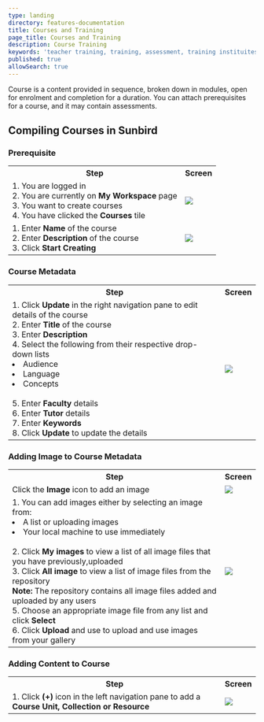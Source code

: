 ```yaml
---
type: landing
directory: features-documentation
title: Courses and Training
page_title: Courses and Training
description: Course Training
keywords: 'teacher training, training, assessment, training instituites, teacher educator'
published: true
allowSearch: true
---
```

Course is a content provided in sequence, broken down in modules, open for enrolment and completion for a duration. You can attach prerequisites for a course, and it may contain assessments.

## Compiling Courses in Sunbird

### Prerequisite

<table>
  <tr>
    <th>Step</th>
    <th>Screen</th>
  </tr>
  <tr>
    <td>1. You are logged in <br>2. You are currently on <strong>My Workspace</strong> page <br>3. You want to create courses
       <br>4. You have clicked the <strong>Courses</strong> tile
      </td>
      <td><img src=".png"></td>
  </tr>
  <tr>
    <td>1. Enter <strong>Name</strong> of the course <br>2. Enter <strong>Description</strong> of the course <br>3. Click <strong>Start Creating</strong>
    </td>
    <td><img src=".png"></td>
  </tr>
  </table>
  
  ### Course Metadata
<table>
  <tr>
    <th>Step</th>
    <th>Screen</th>
  </tr>
  <tr>
    <td>1. Click <strong>Update</strong> in the right navigation pane to edit details of the course <br>2. Enter <strong>Title</strong> of the course <br>3. Enter <strong>Description</strong> <br>4. Select the following from their respective drop-down lists <br>                 <li>Audience</li>
      <li>Language</li>
      <li>Concepts</li>
      <br>5. Enter <strong>Faculty</strong> details <br>6. Enter <strong>Tutor</strong> details <br>7. Enter <strong>Keywords</strong> <br>8. Click <strong>Update</strong> to update the details
    </td>
    <td><img src=".png"></td>
  </tr>
  </table>

### Adding Image to Course Metadata

<table>
  <tr>
    <th>Step</th>
    <th>Screen</th>
  </tr>
  <tr>
    <td>Click the <strong>Image</strong> icon to add an image</td>
    <td><img src=".png"</td>
  </tr>
  <tr>
    <td>1. You can add images either by selecting an image from:<br>
      <li>A list or uploading images</li>
      <li>Your local machine to use immediately</li>
      <br>2. Click <strong>My images</strong> to view a list of all image files that you have previously,uploaded <br>3. Click <strong>All image</strong> to view a list of image files from the repository 
      <br><strong>Note:</strong> The repository contains all image files added and uploaded by any users 
      <br>5. Choose an appropriate image file from any list and click <strong>Select</strong><br>6. Click <strong>Upload</strong> and use to upload and use images from your gallery
    </td>
    <td><img src=".png></td>
  </tr>
  <tr>
      <td>1. Choose <strong>File</strong> to browse and click <strong>Select a file from your local drive or open the explorer in a separate window</strong> or <strong>drag and drop</strong> the required file on the screen <br><strong>Note:</strong> Supported file formats are: .jpeg, .jpg, .png <br>2. Under <strong>Copyright and License</strong>, select if you want to: <br>
      <li>Makeit available to everyone</li>
      <li>Not share with anyone</li>
      <br>4. Add image details in the Asset Caption area <br>5. Click <strong>Upload and Use</strong> to upload the image
      </td>
    <td><img src=".png"></td>
  </tr>
</table>

### Adding Content to Course
<table>
  <tr>
    <th>Step</th>
    <th>Screen</th>
    </tr>
  <tr>
    <td>1. Click <strong>(+)</strong> icon in the left navigation pane to add a <strong>Course Unit, Collection or Resource</strong>
    <td><img src="features-documentation/images/course_addingresource.png"></td>
  </tr>
</table>

